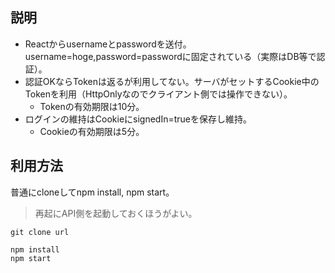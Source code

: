 ## 説明

* Reactからusernameとpasswordを送付。username=hoge,password=passwordに固定されている（実際はDB等で認証）。
* 認証OKならTokenは返るが利用してない。サーバがセットするCookie中のTokenを利用（HttpOnlyなのでクライアント側では操作できない）。
  * Tokenの有効期限は10分。
* ログインの維持はCookieにsignedIn=trueを保存し維持。
  * Cookieの有効期限は5分。

## 利用方法

普通にcloneしてnpm install, npm start。

>再起にAPI側を起動しておくほうがよい。

```
git clone url

npm install
npm start
```
